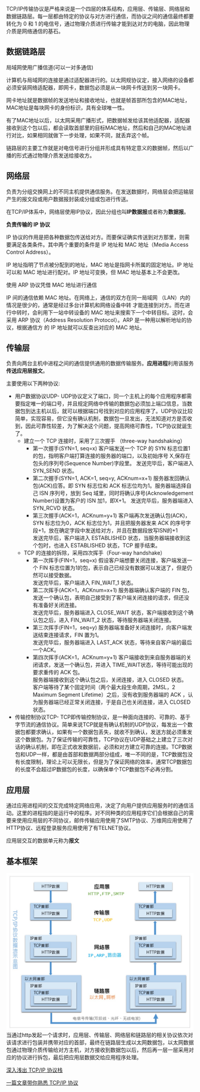 TCP/IP传输协议是严格来说是一个四层的体系结构，应用层、传输层、网络层和数据链路层。每一层都由特定的协议与对方进行通信，而协议之间的通信最终都要转化为 0 和 1 的电信号，通过物理介质进行传输才能到达对方的电脑，因此物理介质是网络通信的基石。

## 数据链路层
局域网使用广播信道(可以一对多通信)

计算机与局域网的连接是通过适配器进行的。以太网规协议定，接入网络的设备都必须安装网络适配器，即网卡，数据包必须是从一块网卡传送到另一块网卡。

网卡地址就是数据帧的发送地址和接收地址，也就是帧首部所包含的MAC地址，MAC地址是每块网卡的身份标识，具有全球唯一性。

有了MAC地址以后，以太网采用广播形式，把数据帧发给该其他适配器，适配器接收到这个包以后，都会读取首部里的目标MAC地址，然后和自己的MAC地址进行对比，如果相同就做下一步处理，如果不同，就丢弃这个帧。

链路层的主要工作就是对电信号进行分组并形成具有特定意义的数据帧，然后以广播的形式通过物理介质发送给接收方。

## 网络层
负责为分组交换网上的不同主机提供通信服务。在发送数据时，网络层会把运输层产生的报文段或用户数据报封装成分组或包进行传送。

在TCP/IP体系中，网络层使用IP协议，因此分组也叫**IP数据报**或者称为**数据报**。

**负责传输的 IP 协议**

IP 协议的作用是把各种数据包传送给对方。而要保证确实传送到对方那里，则需要满足各类条件。其中两个重要的条件是 IP 地址和 MAC 地址（Media Access Control Address）。

IP 地址指明了节点被分配到的地址，MAC 地址是指网卡所属的固定地址。IP 地址可以和 MAC 地址进行配对。IP 地址可变换，但 MAC 地址基本上不会更改。

使用 ARP 协议凭借 MAC 地址进行通信

IP 间的通信依赖 MAC 地址。在网络上，通信的双方在同一局域网 （LAN）内的情况是很少的，通常是经过多台计算机和网络设备中转 才能连接到对方。而在进行中转时，会利用下一站中转设备的 MAC 地址来搜索下一个中转目标。这时，会采用 ARP 协议（Address Resolution Protocol）。ARP 是一种用以解析地址的协议，根据通信方 的 IP 地址就可以反查出对应的 MAC 地址。

## 传输层
负责向两台主机中进程之间的通信提供通用的数据传输服务。**应用进程**利用该服务**传送应用层报文**。

主要使用以下两种协议:
* 用户数据协议UDP- UDP协议定义了端口，同一个主机上的每个应用程序都需要指定唯一的端口号，并且规定网络中传输的数据包必须加上端口信息，当数据包到达主机以后，就可以根据端口号找到对应的应用程序了。UDP协议比较简单，实现容易，但它没有确认机制，数据包一旦发出，无法知道对方是否收到，因此可靠性较差，为了解决这个问题，提高网络可靠性，TCP协议就诞生了。
    * 建立一个 TCP 连接时，采用了三次握手 （three-way handshaking）
      * 第一次握手(SYN=1, seq=x)
        客户端发送一个 TCP 的 SYN 标志位置1的包，指明客户端打算连接的服务器的端口，以及初始序号 X,保存在包头的序列号(Sequence Number)字段里。         发送完毕后，客户端进入 SYN_SEND 状态。
      * 第二次握手(SYN=1, ACK=1, seq=y, ACKnum=x+1)
        服务器发回确认包(ACK)应答。即 SYN 标志位和 ACK 标志位均为1。服务器端选择自己 ISN 序列号，放到 Seq 域里，同时将确认序号(Acknowledgement Number)设置为客户的 ISN 加1，即X+1。 发送完毕后，服务器端进入 SYN_RCVD 状态。
      * 第三次握手(ACK=1，ACKnum=y+1)
        客户端再次发送确认包(ACK)，SYN 标志位为0，ACK 标志位为1，并且把服务器发来 ACK 的序号字段+1，放在确定字段中发送给对方，并且在数据段放写ISN的+1  
        发送完毕后，客户端进入 ESTABLISHED 状态，当服务器端接收到这个包时，也进入 ESTABLISHED 状态，TCP 握手结束。
    * TCP 的连接的拆除，采用四次挥手（Four-way handshake）
      * 第一次挥手(FIN=1，seq=x)
        假设客户端想要关闭连接，客户端发送一个 FIN 标志位置为1的包，表示自己已经没有数据可以发送了，但是仍然可以接受数据。  
        发送完毕后，客户端进入 FIN_WAIT_1 状态。
      * 第二次挥手(ACK=1，ACKnum=x+1)
        服务器端确认客户端的 FIN 包，发送一个确认包，表明自己接受到了客户端关闭连接的请求，但还没有准备好关闭连接。  
        发送完毕后，服务器端进入 CLOSE_WAIT 状态，客户端接收到这个确认包之后，进入 FIN_WAIT_2 状态，等待服务器端关闭连接。
      * 第三次挥手(FIN=1，seq=y)
        服务器端准备好关闭连接时，向客户端发送结束连接请求，FIN 置为1。  
        发送完毕后，服务器端进入 LAST_ACK 状态，等待来自客户端的最后一个ACK。
      * 第四次挥手(ACK=1，ACKnum=y+1)
        客户端接收到来自服务器端的关闭请求，发送一个确认包，并进入 TIME_WAIT状态，等待可能出现的要求重传的 ACK 包。  
        服务器端接收到这个确认包之后，关闭连接，进入 CLOSED 状态。  
        客户端等待了某个固定时间（两个最大段生命周期，2MSL，2 Maximum Segment Lifetime）之后，没有收到服务器端的 ACK ，认为服务器端已经正常关闭连接，于是自己也关闭连接，进入 CLOSED 状态。
* 传输控制协议TCP- TCP即传输控制协议，是一种面向连接的、可靠的、基于字节流的通信协议。简单来说TCP就是有确认机制的UDP协议，每发出一个数据包都要求确认，如果有一个数据包丢失，就收不到确认，发送方就必须重发这个数据包。为了保证传输的可靠性，TCP协议在UDP基础之上建立了三次对话的确认机制，即在正式收发数据前，必须和对方建立可靠的连接。TCP数据包和UDP一样，都是由首部和数据两部分组成，唯一不同的是，TCP数据包没有长度限制，理论上可以无限长，但是为了保证网络的效率，通常TCP数据包的长度不会超过IP数据包的长度，以确保单个TCP数据包不必再分割。

## 应用层
通过应用进程间的交互完成特定网络应用，决定了向用户提供应用服务时的通信活动。这里的进程指的是运行中的程序。对不同种类的应用程序它们会根据自己的需要来使用应用层的不同协议，邮件传输应用使用了SMTP协议、万维网应用使用了HTTP协议、远程登录服务应用使用了有TELNET协议。

应用层交互的数据单元称为**报文**

## 基本框架
![](https://github.com/wangyuanfen/study-notes/blob/master/image/1567220295773.jpg?raw=true)
当通过http发起一个请求时，应用层、传输层、网络层和链路层的相关协议依次对该请求进行包装并携带对应的首部，最终在链路层生成以太网数据包，以太网数据包通过物理介质传输给对方主机，对方接收到数据包以后，然后再一层一层采用对应的协议进行拆包，最后把应用层数据交给应用程序处理。

[深入浅出 TCP/IP 协议栈](https://www.cnblogs.com/onepixel/p/7092302.html)

[一篇文章带你熟悉 TCP/IP 协议](https://juejin.im/post/5a069b6d51882509e5432656)
